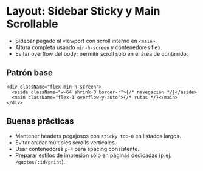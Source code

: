 # Layout: Sidebar Sticky y Main Scrollable

- Sidebar pegado al viewport con scroll interno en `<main>`.
- Altura completa usando `min-h-screen` y contenedores flex.
- Evitar overflow del body; permitir scroll sólo en el área de contenido.

## Patrón base
```tsx
<div className="flex min-h-screen">
  <aside className="w-64 shrink-0 border-r">{/* navegación */}</aside>
  <main className="flex-1 overflow-y-auto">{/* rutas */}</main>
</div>
```

## Buenas prácticas
- Mantener headers pegajosos con `sticky top-0` en listados largos.
- Evitar anidar múltiples scrolls verticales.
- Usar contenedores `p-4` para spacing consistente.
- Preparar estilos de impresión sólo en páginas dedicadas (p.ej. `/quotes/:id/print`).
